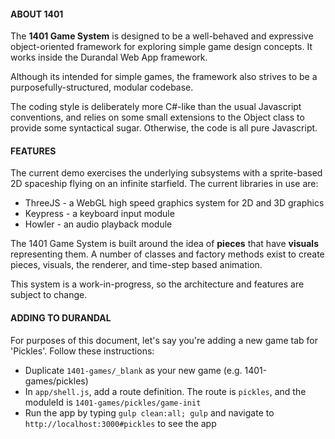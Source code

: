#### ABOUT 1401

The **1401 Game System** is designed to be a well-behaved and expressive object-oriented framework for exploring simple game design concepts. It works inside the Durandal Web App framework.

Although its intended for simple games, the framework also strives to be a purposefully-structured, modular codebase.

The coding style is deliberately more C#-like than the usual Javascript conventions, and relies on some small extensions to the Object class to provide some syntactical sugar. Otherwise, the code is all pure Javascript.

#### FEATURES

The current demo exercises the underlying subsystems with a sprite-based 2D spaceship flying on an infinite starfield. The current libraries in use are:

* ThreeJS - a WebGL high speed graphics system for 2D and 3D graphics
* Keypress - a keyboard input module
* Howler - an audio playback module

The 1401 Game System is built around the idea of **pieces** that have **visuals** representing them. A number of classes and factory methods exist to create pieces, visuals, the renderer, and time-step based animation.

This system is a work-in-progress, so the architecture and features are subject to change. 

#### ADDING TO DURANDAL

For purposes of this document, let's say you're adding a new game tab for 'Pickles'. Follow these instructions:

* Duplicate `1401-games/_blank` as your new game (e.g. 1401-games/pickles)
* In `app/shell.js`, add a route definition. The route is `pickles`, and the moduleId is `1401-games/pickles/game-init`
* Run the app by typing `gulp clean:all; gulp` and navigate to `http://localhost:3000#pickles` to see the app
